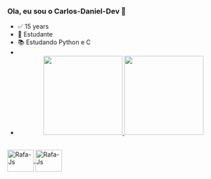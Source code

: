 ### Ola, eu sou o Carlos-Daniel-Dev 👋

- ✅ 15 years
- 📙 Estudante
- 📚 Estudando Python e C
- 
- <div align="center">
  <a href="https://github.com/Carlos-Daniel-Dev">
  <img height="180em" src="https://github-readme-stats.vercel.app/api?username=Carlos-Daniel-Dev&show_icons=true&theme=codeSTACKr&include_all_commits=true&count_private=true"/>
  <img height="180em" src="https://github-readme-stats.vercel.app/api/top-langs/?username=Carlos-Daniel-Dev&layout=compact&langs_count=7&theme=codeSTACKr"/>
</div>
<div style="display: inline_block"><br>
<img align="center" alt="Rafa-Js" height="50" width="60" src="https://cdn.jsdelivr.net/gh/devicons/devicon/icons/python/python-original.svg">
<img align="center" alt="Rafa-Js" height="50" width="60" src="https://cdn.jsdelivr.net/gh/devicons/devicon/icons/c/c-line.svg">
</div>
  
##
  
  
